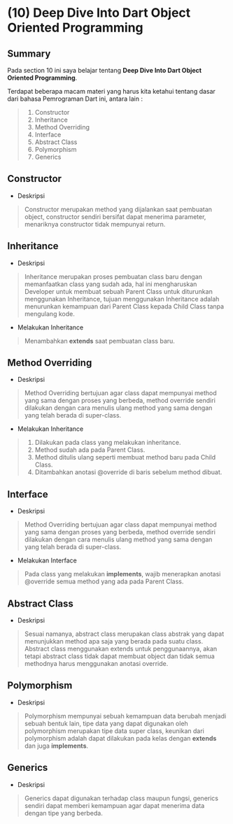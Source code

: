 # **(10) Deep Dive Into Dart Object Oriented Programming**

## **Summary**

Pada section 10 ini saya belajar tentang **Deep Dive Into Dart Object Oriented Programming**.

Terdapat beberapa macam materi yang harus kita ketahui tentang dasar dari bahasa Pemrograman Dart ini, antara lain :
>
> 1. Constructor
> 2. Inheritance
> 3. Method Overriding
> 4. Interface
> 5. Abstract Class
> 6. Polymorphism
> 7. Generics

## **Constructor**

- Deskripsi

> Constructor merupakan method yang dijalankan saat pembuatan object, constructor sendiri bersifat dapat menerima parameter, menariknya constructor tidak mempunyai return.

## **Inheritance**

- Deskripsi

> Inheritance merupakan proses pembuatan class baru dengan memanfaatkan class yang sudah ada, hal ini mengharuskan Developer untuk membuat sebuah Parent Class untuk diturunkan menggunakan Inheritance, tujuan menggunakan Inheritance adalah menurunkan kemampuan dari Parent Class kepada Child Class tanpa mengulang kode.

- Melakukan Inheritance

> Menambahkan **extends** saat pembuatan class baru.

## **Method Overriding**

- Deskripsi

> Method Overriding bertujuan agar class dapat mempunyai method yang sama dengan proses yang berbeda, method override sendiri dilakukan dengan cara menulis ulang method yang sama dengan yang telah berada di super-class.

- Melakukan Inheritance

> 1. Dilakukan pada class yang melakukan inheritance.
> 2. Method sudah ada pada Parent Class.
> 3. Method ditulis ulang seperti membuat method baru pada Child Class.
> 4. Ditambahkan anotasi @override di baris sebelum method dibuat.

## **Interface**

- Deskripsi

> Method Overriding bertujuan agar class dapat mempunyai method yang sama dengan proses yang berbeda, method override sendiri dilakukan dengan cara menulis ulang method yang sama dengan yang telah berada di super-class.

- Melakukan Interface

> Pada class yang melakukan **implements**, wajib menerapkan anotasi @override semua method yang ada pada Parent Class.

## **Abstract Class**

- Deskripsi

> Sesuai namanya, abstract class merupakan class abstrak yang dapat menunjukkan method apa saja yang berada pada suatu class. Abstract class menggunakan extends untuk penggunaannya, akan tetapi abstract class tidak dapat membuat object dan tidak semua methodnya harus menggunakan anotasi override.

## **Polymorphism**

- Deskripsi

> Polymorphism mempunyai sebuah kemampuan data berubah menjadi sebuah bentuk lain, tipe data yang dapat digunakan oleh polymorphism merupakan tipe data super class, keunikan dari polymorphism adalah dapat dilakukan pada kelas dengan **extends** dan juga **implements**.

## **Generics**

- Deskripsi

> Generics dapat digunakan terhadap class maupun fungsi, generics sendiri dapat memberi kemampuan agar dapat menerima data dengan tipe yang berbeda.
